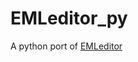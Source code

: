 # EMLeditor_py

A python port of [EMLeditor](https://github.com/nationalparkservice/EMLeditor/tree/main/R)
